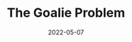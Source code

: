 ---
title: "The Goalie Problem"
date: 2022-05-07
draft: true
summary: "In sports, the goalie is under pressure to be perfect. When teams perform poorly, critics tend to be unforgiving to the goalies. In the tech stack, quality engineers act as the goalies: the (percieved) last line of defense for 'bug-free' software. Let's explore some parallels and how organizations can avoid the Goalie Problem."
---